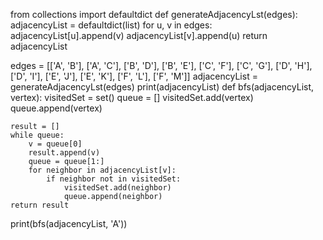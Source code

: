 from collections import defaultdict
def generateAdjacencyLst(edges):
    adjacencyList = defaultdict(list)
    for u, v in edges:
        adjacencyList[u].append(v)
        adjacencyList[v].append(u)
    return adjacencyList

edges = [['A', 'B'], ['A', 'C'], ['B', 'D'], ['B', 'E'], ['C', 'F'], ['C', 'G'], ['D', 'H'], ['D', 'I'], ['E', 'J'], ['E', 'K'], ['F', 'L'], ['F', 'M']]
adjacencyList = generateAdjacencyLst(edges)
print(adjacencyList)
def bfs(adjacencyList, vertex):
    visitedSet = set()
    queue = []
    visitedSet.add(vertex)
    queue.append(vertex)
    
    result = []
    while queue:
        v = queue[0]
        result.append(v)
        queue = queue[1:]
        for neighbor in adjacencyList[v]:
            if neighbor not in visitedSet:
                visitedSet.add(neighbor)
                queue.append(neighbor)
    return result

print(bfs(adjacencyList, 'A'))

